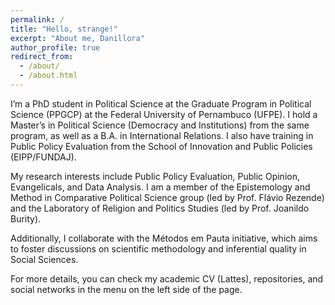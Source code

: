 ```yaml
---
permalink: /
title: "Hello, strange!"
excerpt: "About me, Danillora"
author_profile: true
redirect_from: 
  - /about/
  - /about.html
---
```


I’m a PhD student in Political Science at the Graduate Program in Political Science (PPGCP) at the Federal University of Pernambuco (UFPE). I hold a Master’s in Political Science (Democracy and Institutions) from the same program, as well as a B.A. in International Relations. I also have training in Public Policy Evaluation from the School of Innovation and Public Policies (EIPP/FUNDAJ).

My research interests include Public Policy Evaluation, Public Opinion, Evangelicals, and Data Analysis. I am a member of the Epistemology and Method in Comparative Political Science group (led by Prof. Flávio Rezende) and the Laboratory of Religion and Politics Studies (led by Prof. Joanildo Burity). 
 
Additionally, I collaborate with the Métodos em Pauta initiative, which aims to foster discussions on scientific methodology and inferential quality in Social Sciences.

For more details, you can check my academic CV (Lattes), repositories, and social networks in the menu on the left side of the page.
